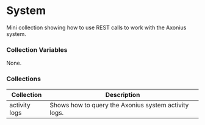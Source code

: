 # System
Mini collection showing how to use REST calls to work with the Axonius system.

### Collection Variables
None.

### Collections
| Collection    | Description                                          |
| ------------- | ---------------------------------------------------- |
| activity logs | Shows how to query the Axonius system activity logs. | 


 
